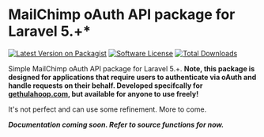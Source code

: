# MailChimp oAuth API package for Laravel 5.+*

[![Latest Version on Packagist][ico-version]][link-packagist]
[![Software License][ico-license]](LICENSE.md)
[![Total Downloads][ico-downloads]][link-downloads]

Simple MailChimp oAuth API package for Laravel 5.+. **Note, this package is designed for applications that require users to authenticate via oAuth and handle requests on their behalf. Developed specifcally for [gethulahoop.com](https://www.gethulahoop.com), but available for anyone to use freely!**

It's not perfect and can use some refinement. More to come.

**_Documentation coming soon. Refer to source functions for now._**

[ico-version]: https://img.shields.io/packagist/v/mbarwick83/mailchimp.svg?style=flat-square
[ico-license]: https://img.shields.io/badge/license-MIT-brightgreen.svg?style=flat-square
[ico-downloads]: https://img.shields.io/packagist/dt/mbarwick83/mailchimp.svg?style=flat-square

[link-packagist]: https://packagist.org/packages/mbarwick83/mailchimp
[link-downloads]: https://packagist.org/packages/mbarwick83/mailchimp
[link-author]: https://github.com/mbarwick83
[link-contributors]: ../../contributors
